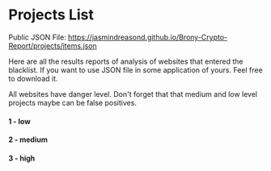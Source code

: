 # Projects List

Public JSON File: https://jasmindreasond.github.io/Brony-Crypto-Report/projects/items.json

Here are all the results reports of analysis of websites that entered the blacklist. If you want to use JSON file in some application of yours. Feel free to download it. 

All websites have danger level. Don't forget that that medium and low level projects maybe can be false positives.

#### 1 - low

#### 2 - medium

#### 3 - high
